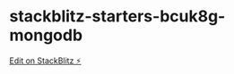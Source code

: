 # stackblitz-starters-bcuk8g-mongodb

[Edit on StackBlitz ⚡️](https://stackblitz.com/edit/stackblitz-starters-bcuk8g)